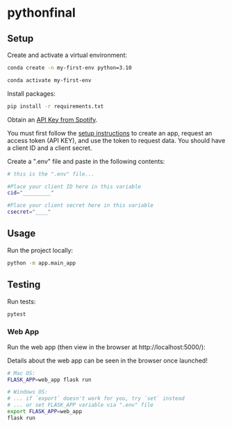 # pythonfinal

## Setup

Create and activate a virtual environment:

```sh
conda create -n my-first-env python=3.10

conda activate my-first-env
```

Install packages:
```sh
pip install -r requirements.txt
```

Obtain an [API Key from Spotify](https://developer.spotify.com/documentation/web-api/tutorials/getting-started).

You must first follow the [setup instructions](https://developer.spotify.com/documentation/web-api/tutorials/getting-started) to create an app, request an access token (API KEY), and use the token to request data. You should have a client ID and a client secret.

Create a ".env" file and paste in the following contents:

```sh
# this is the ".env" file...

#Place your client ID here in this variable
cid="_________"

#Place your client secret here in this variable
csecret="____"

```


## Usage

Run the project locally:

```sh
python -m app.main_app

```


## Testing

Run tests:

```sh
pytest
```

### Web App

Run the web app (then view in the browser at http://localhost:5000/):

Details about the web app can be seen in the browser once launched! 

```sh
# Mac OS:
FLASK_APP=web_app flask run

# Windows OS:
# ... if `export` doesn't work for you, try `set` instead
# ... or set FLASK_APP variable via ".env" file
export FLASK_APP=web_app
flask run
```

